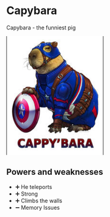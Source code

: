 # Capybara

Capybara - the funniest pig

![capybara picture](./../images/capybara.png)

## Powers and weaknesses

- ➕ He teleports
- ➕ Strong
- ➕ Climbs the walls
- ➖ Memory Issues